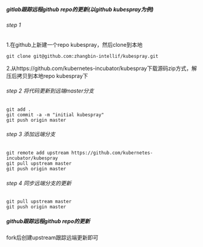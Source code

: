 ##### gitlab跟踪远程github repo的更新(以github kubespray为例)
###### step 1
1.在github上新建一个repo kubespray，然后clone到本地
```
git clone git@github.com:zhangbin-intellif/kubespray.git
```
2.从https://github.com/kubernetes-incubator/kubespray下载源码zip方式，解压后拷贝到本地repo kubespray下

###### step 2 将代码更新到远端master分支
```
git add .
git commit -a -m "initial kubespray"
git push origin master
```
###### step 3 添加远端分支
```
git remote add upstream https://github.com/kubernetes-incubator/kubespray
git pull upstream master
git push origin master
```

###### step 4 同步远端分支的更新
```
git pull upstream master
git push origin master
```
##### github跟踪远程github repo的更新
fork后创建upstream跟踪远端更新即可
